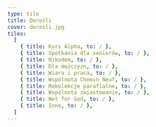 ```yaml
---
type: tile
title: Dorośli
cover: dorosli.jpg
tiles:
  [
    { title: Kurs Alpha, to: / },
    { title: Spotkania dla seniorów, to: / },
    { title: Nikodem, to: / },
    { title: Dla mężczyzn, to: / },
    { title: Wiara i praca, to: / },
    { title: Wspólnota Chemin Neuf, to: / },
    { title: Rekolekcje parafialne, to: / },
    { title: Wspólnota zwiastowanie, to: / },
    { title: Net for God, to: / },
    { title: Inne, to: / },
  ]
---
```

